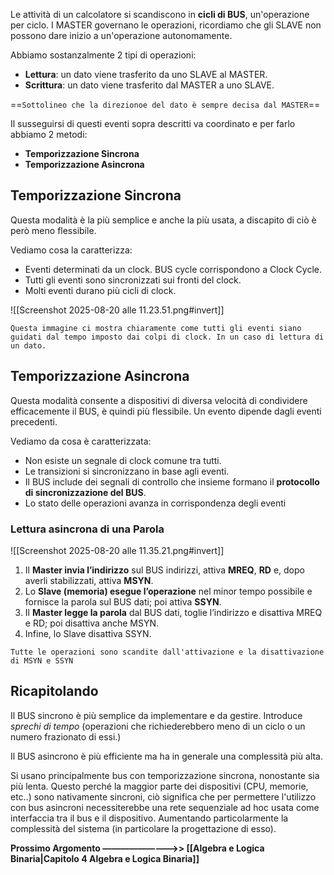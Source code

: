 
Le attività di un calcolatore si scandiscono in **cicli di BUS**, un'operazione per ciclo.
I MASTER governano le operazioni, ricordiamo che gli SLAVE non possono dare inizio a un'operazione autonomamente.

Abbiamo sostanzalmente 2 tipi di operazioni:
- **Lettura**:  un dato viene trasferito da uno SLAVE al MASTER. 
- **Scrittura**: un dato viene trasferito dal MASTER a uno SLAVE.

==`Sottolineo che la direzionoe del dato è sempre decisa dal MASTER`==

Il susseguirsi di questi eventi sopra descritti va coordinato e per farlo abbiamo 2 metodi:
- **Temporizzazione Sincrona**
- **Temporizzazione Asincrona**

## Temporizzazione Sincrona

Questa modalità è la più semplice e anche la più usata, a discapito di ciò è però meno flessibile.

Vediamo cosa la caratterizza:
- Eventi determinati da un clock. BUS cycle corrispondono a Clock Cycle.
- Tutti gli eventi sono sincronizzati sui fronti del clock.
- Molti eventi durano più cicli di clock.

![[Screenshot 2025-08-20 alle 11.23.51.png#invert]]

``Questa immagine ci mostra chiaramente come tutti gli eventi siano guidati dal tempo imposto dai colpi di clock. In un caso di lettura di un dato.``


## Temporizzazione Asincrona

Questa modalità consente a dispositivi di diversa velocità di condividere efficacemente il BUS, è quindi più flessibile. Un evento dipende dagli eventi precedenti.

Vediamo da cosa è caratterizzata:
- Non esiste un segnale di clock comune tra tutti.
- Le transizioni si sincronizzano in base agli eventi.
- Il BUS include dei segnali di controllo che insieme formano il **protocollo di sincronizzazione del BUS**.
- Lo stato delle operazioni avanza in corrispondenza degli eventi

### Lettura asincrona di una Parola 
![[Screenshot 2025-08-20 alle 11.35.21.png#invert]]

1. Il **Master invia l’indirizzo** sul BUS indirizzi, attiva **MREQ**, **RD** e, dopo averli stabilizzati, attiva **MSYN**. 
2. Lo **Slave (memoria) esegue l’operazione** nel minor tempo possibile e fornisce la parola sul BUS dati; poi attiva **SSYN**.
3. Il **Master legge la parola** dal BUS dati, toglie l’indirizzo e disattiva MREQ e RD; poi disattiva anche MSYN. 
4. Infine, lo Slave disattiva SSYN.

```
Tutte le operazioni sono scandite dall'attivazione e la disattivazione di MSYN e SSYN
```



## Ricapitolando 

Il BUS sincrono è più semplice da implementare e da gestire. Introduce *sprechi di tempo* (operazioni che richiederebbero meno di un ciclo o un numero frazionato di essi.)

Il BUS asincrono è più efficiente ma ha in generale una complessità più alta.

Si usano principalmente bus con temporizzazione sincrona, nonostante  sia più lenta. Questo perché la maggior parte dei dispositivi (CPU, memorie, etc..) sono nativamente sincroni, ciò significa che per permettere l'utilizzo con bus asincroni necessiterebbe una rete sequenziale ad hoc usata come interfaccia tra il bus e il dispositivo. Aumentando particolarmente  la complessità del sistema (in particolare la progettazione di esso). 


**Prossimo Argomento —————————>> [[Algebra e Logica Binaria|Capitolo 4 Algebra e Logica Binaria]]**


